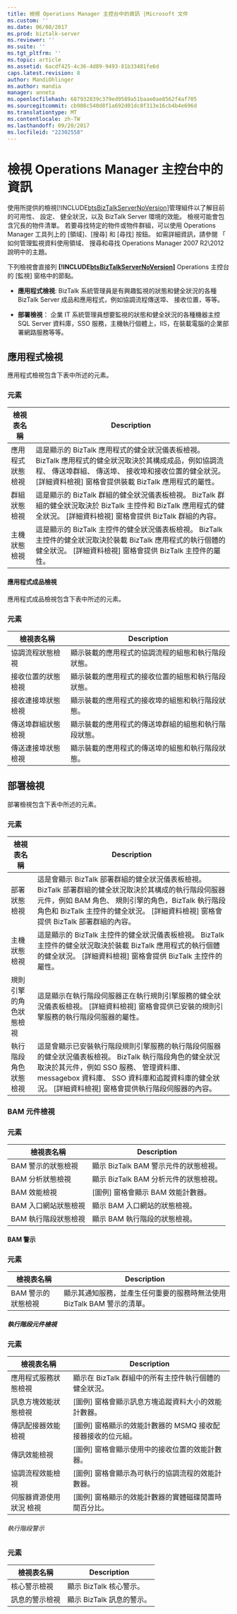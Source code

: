 ```yaml
---
title: 檢視 Operations Manager 主控台中的資訊 |Microsoft 文件
ms.custom: ''
ms.date: 06/08/2017
ms.prod: biztalk-server
ms.reviewer: ''
ms.suite: ''
ms.tgt_pltfrm: ''
ms.topic: article
ms.assetid: 6acdf425-4c36-4d89-9493-81b33481fe6d
caps.latest.revision: 8
author: MandiOhlinger
ms.author: mandia
manager: anneta
ms.openlocfilehash: 687932839c379ed9589a51baae0ae8562f4af705
ms.sourcegitcommit: cb908c540d8f1a692d01dc8f313e16cb4b4e696d
ms.translationtype: MT
ms.contentlocale: zh-TW
ms.lasthandoff: 09/20/2017
ms.locfileid: "22302558"
---
```

# <a name="viewing-information-in-the-operations-manager-console"></a>檢視 Operations Manager 主控台中的資訊
使用所提供的檢視[!INCLUDE[btsBizTalkServerNoVersion](../includes/btsbiztalkservernoversion-md.md)]管理組件以了解目前的可用性、 設定、 健全狀況，以及 BizTalk Server 環境的效能。 檢視可能會包含冗長的物件清單。 若要尋找特定的物件或物件群組，可以使用 Operations Manager 工具列上的 [領域]、[搜尋] 和 [尋找] 按鈕。 如需詳細資訊，請參閱 「 如何管理監視資料使用領域、 搜尋和尋找 Operations Manager 2007 R2\2012 說明中的主題。  
  
 下列檢視會直接列 **[!INCLUDE[btsBizTalkServerNoVersion](../includes/btsbiztalkservernoversion-md.md)]**  Operations 主控台的 [監視] 窗格中的節點。  
  
-   **應用程式檢視**: BizTalk 系統管理員是有興趣監視的狀態和健全狀況的各種 BizTalk Server 成品和應用程式，例如協調流程傳送埠、 接收位置，等等。  
  
-   **部署檢視**： 企業 IT 系統管理員想要監視的狀態和健全狀況的各種機器主控 SQL Server 資料庫，SSO 服務，主機執行個體上，IIS，在裝載電腦的企業部署網路服務等等。  
  
## <a name="application-views"></a>應用程式檢視  
 應用程式檢視包含下表中所述的元素。  
  
### <a name="elements"></a>元素  
  
|檢視表名稱|Description|  
|---------------|-----------------|  
|應用程式狀態檢視|這是顯示的 BizTalk 應用程式的健全狀況儀表板檢視。 BizTalk 應用程式的健全狀況取決於其構成成品，例如協調流程、 傳送埠群組、 傳送埠、 接收埠和接收位置的健全狀況。 [詳細資料檢視] 窗格會提供裝載 BizTalk 應用程式的屬性。|  
|群組狀態檢視|這是顯示的 BizTalk 群組的健全狀況儀表板檢視。 BizTalk 群組的健全狀況取決於 BizTalk 主控件和 BizTalk 應用程式的健全狀況。 [詳細資料檢視] 窗格會提供 BizTalk 群組的內容。|  
|主機狀態檢視|這是顯示的 BizTalk 主控件的健全狀況儀表板檢視。 BizTalk 主控件的健全狀況取決於裝載 BizTalk 應用程式的執行個體的健全狀況。 [詳細資料檢視] 窗格會提供 BizTalk 主控件的屬性。|  
  
#### <a name="application-artifacts-views"></a>應用程式成品檢視  
 應用程式成品檢視包含下表中所述的元素。  
  
### <a name="elements"></a>元素  
  
|檢視表名稱|Description|  
|---------------|-----------------|  
|協調流程狀態檢視|顯示裝載的應用程式的協調流程的組態和執行階段狀態。|  
|接收位置的狀態檢視|顯示裝載的應用程式的接收位置的組態和執行階段狀態。|  
|接收連接埠狀態檢視|顯示裝載的應用程式的接收埠的組態和執行階段狀態。|  
|傳送埠群組狀態檢視|顯示裝載的應用程式的傳送埠群組的組態和執行階段狀態。|  
|傳送連接埠狀態檢視|顯示裝載的應用程式的傳送埠的組態和執行階段狀態。|  
  
## <a name="deployment-views"></a>部署檢視  
 部署檢視包含下表中所述的元素。  
  
### <a name="elements"></a>元素  
  
|檢視表名稱|Description|  
|---------------|-----------------|  
|部署狀態檢視|這是會顯示 BizTalk 部署群組的健全狀況儀表板檢視。 BizTalk 部署群組的健全狀況取決於其構成的執行階段伺服器元件，例如 BAM 角色、 規則引擎的角色，BizTalk 執行階段角色和 BizTalk 主控件的健全狀況。 [詳細資料檢視] 窗格會提供 BizTalk 部署群組的內容。|  
|主機狀態檢視|這是顯示的 BizTalk 主控件的健全狀況儀表板檢視。 BizTalk 主控件的健全狀況取決於裝載 BizTalk 應用程式的執行個體的健全狀況。 [詳細資料檢視] 窗格會提供 BizTalk 主控件的屬性。|  
|規則引擎的角色狀態檢視|這是顯示在執行階段伺服器正在執行規則引擎服務的健全狀況儀表板檢視。 [詳細資料檢視] 窗格會提供已安裝的規則引擎服務的執行階段伺服器的屬性。|  
|執行階段角色狀態檢視|這是會顯示已安裝執行階段規則引擎服務的執行階段伺服器的健全狀況儀表板檢視。 BizTalk 執行階段角色的健全狀況取決於其元件，例如 SSO 服務、 管理資料庫、 messagebox 資料庫、 SSO 資料庫和追蹤資料庫的健全狀況。 [詳細資料檢視] 窗格會提供執行階段伺服器的內容。|  
  
### <a name="bam-component-views"></a>BAM 元件檢視  
  
### <a name="elements"></a>元素  
  
|檢視表名稱|Description|  
|---------------|-----------------|  
|BAM 警示的狀態檢視|顯示 BizTalk BAM 警示元件的狀態檢視。|  
|BAM 分析狀態檢視|顯示 BizTalk BAM 分析元件的狀態檢視。|  
|BAM 效能檢視|[圖例] 窗格會顯示 BAM 效能計數器。|  
|BAM 入口網站狀態檢視|顯示 BAM 入口網站的狀態檢視。|  
|BAM 執行階段狀態檢視|顯示 BAM 執行階段的狀態檢視。|  
  
#### <a name="bam-alerts"></a>BAM 警示  
  
### <a name="elements"></a>元素  
  
|檢視表名稱|Description|  
|---------------|-----------------|  
|BAM 警示的狀態檢視|顯示其通知服務，並產生任何重要的服務時無法使用 BizTalk BAM 警示的清單。|  
  
##### <a name="runtime-component-views"></a>執行階段元件檢視  
  
### <a name="elements"></a>元素  
  
|檢視表名稱|Description|  
|---------------|-----------------|  
|應用程式服務狀態檢視|顯示在 BizTalk 群組中的所有主控件執行個體的健全狀況。|  
|訊息方塊效能狀態檢視|[圖例] 窗格會顯示訊息方塊追蹤資料大小的效能計數器。|  
|傳訊配接器效能檢視|[圖例] 窗格顯示的效能計數器的 MSMQ 接收配接器接收的位元組。|  
|傳訊效能檢視|[圖例] 窗格會顯示使用中的接收位置的效能計數器。|  
|協調流程效能檢視|[圖例] 窗格會顯示為可執行的協調流程的效能計數器。|  
|伺服器資源使用狀況 檢視|[圖例] 窗格顯示的效能計數器的實體磁碟閒置時間百分比。|  
  
###### <a name="runtime-alerts"></a>執行階段警示  
  
### <a name="elements"></a>元素  
  
|檢視表名稱|Description|  
|---------------|-----------------|  
|核心警示檢視|顯示 BizTalk 核心警示。|  
|訊息的警示檢視|顯示 BizTalk 訊息的警示。|